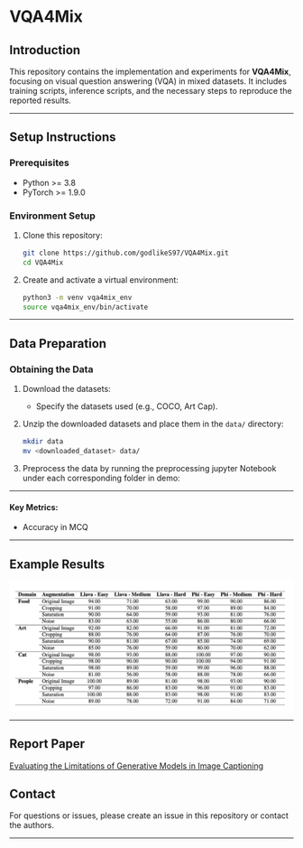 # VQA4Mix

## Introduction

This repository contains the implementation and experiments for **VQA4Mix**, focusing on visual question answering (VQA) in mixed datasets. It includes training scripts, inference scripts, and the necessary steps to reproduce the reported results.

---

## Setup Instructions

### Prerequisites

- Python >= 3.8
- PyTorch >= 1.9.0

### Environment Setup

1. Clone this repository:
   ```bash
   git clone https://github.com/godlikeS97/VQA4Mix.git
   cd VQA4Mix
   ```

2. Create and activate a virtual environment:
   ```bash
   python3 -m venv vqa4mix_env
   source vqa4mix_env/bin/activate
   ```

---

## Data Preparation

### Obtaining the Data

1. Download the datasets:
   - Specify the datasets used (e.g., COCO, Art Cap).

2. Unzip the downloaded datasets and place them in the `data/` directory:
   ```bash
   mkdir data
   mv <downloaded_dataset> data/
   ```

3. Preprocess the data by running the preprocessing jupyter Notebook under each corresponding folder in demo:

---

#### Key Metrics:
- Accuracy in MCQ

---

## Example Results
![Evaluation Result](eval_result.png "Evaluation Result")

---

## Report Paper
[Evaluating the Limitations of Generative Models in Image Captioning](https://drive.google.com/file/d/1-dq6NsvnmOAdPGqJjVRqigCA1hV_Ekh3/view)


## Contact

For questions or issues, please create an issue in this repository or contact the authors.

---
